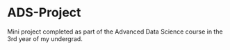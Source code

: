 # ADS-Project
Mini project completed as part of the Advanced Data Science course in the 3rd year of my undergrad.
